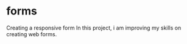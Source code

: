 # forms
Creating a responsive form
In this project, i am improving my skills on creating web forms.
